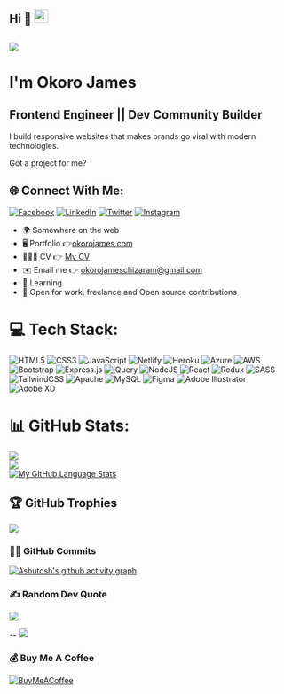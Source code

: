 ## Hi 👋 <img src="https://github.com/jamextech1/jamextech1/blob/main/wave.gif" width="25px" height="25px">

## <img src="https://media4.giphy.com/media/L1R1tvI9svkIWwpVYr/200w.webp?cid=ecf05e478imf102l0zn5hbsw7f3utkkjnmmsv7pzn6bws24t&rid=200w.webp&ct=g">

# I'm Okoro James

## Frontend Engineer || Dev Community Builder

<p align="left">I build responsive websites that makes brands go viral with modern technologies.</p>Got a project for me?

## 🌐 Connect With Me:

[![Facebook](https://img.shields.io/badge/Facebook-%231877F2.svg?logo=Facebook&logoColor=white)](https://facebook.com/mrokorojames) [![LinkedIn](https://img.shields.io/badge/LinkedIn-%230077B5.svg?logo=linkedin&logoColor=white)](https://linkedin.com/in/okorojames) [![Twitter](https://img.shields.io/badge/Twitter-%231DA1F2.svg?logo=Twitter&logoColor=white)](https://twitter.com/jamextech1) [![Instagram](https://img.shields.io/badge/Instagram-%23E4405F.svg?logo=Instagram&logoColor=white)](https://instagram.com/jamextech1)

- 🌍 Somewhere on the web
- 🖥️ Portfolio 👉[okorojames.com](https://jamextech1.github.io/mrokorojames/)
- 👨🏾‍💻 CV 👉 [My CV](https://bit.ly/downloadMyCv)
- ✉️ Email me 👉 [okorojameschizaram@gmail.com](mailto:okorojameschizaram@gmail.com)
- 🧠 Learning
- 🤝 Open for work, freelance and Open source contributions

# 💻 Tech Stack:

![HTML5](https://img.shields.io/badge/html5-%23E34F26.svg?style=plastic&logo=html5&logoColor=white) ![CSS3](https://img.shields.io/badge/css3-%231572B6.svg?style=plastic&logo=css3&logoColor=white) ![JavaScript](https://img.shields.io/badge/javascript-%23323330.svg?style=plastic&logo=javascript&logoColor=%23F7DF1E) ![Netlify](https://img.shields.io/badge/netlify-%23000000.svg?style=plastic&logo=netlify&logoColor=#00C7B7) ![Heroku](https://img.shields.io/badge/heroku-%23430098.svg?style=plastic&logo=heroku&logoColor=white) ![Azure](https://img.shields.io/badge/azure-%230072C6.svg?style=plastic&logo=azure-devops&logoColor=white) ![AWS](https://img.shields.io/badge/AWS-%23FF9900.svg?style=plastic&logo=amazon-aws&logoColor=white) ![Bootstrap](https://img.shields.io/badge/bootstrap-%23563D7C.svg?style=plastic&logo=bootstrap&logoColor=white) ![Express.js](https://img.shields.io/badge/express.js-%23404d59.svg?style=plastic&logo=express&logoColor=%2361DAFB) ![jQuery](https://img.shields.io/badge/jquery-%230769AD.svg?style=plastic&logo=jquery&logoColor=white) ![NodeJS](https://img.shields.io/badge/node.js-6DA55F?style=plastic&logo=node.js&logoColor=white) ![React](https://img.shields.io/badge/react-%2320232a.svg?style=plastic&logo=react&logoColor=%2361DAFB) ![Redux](https://img.shields.io/badge/redux-%23593d88.svg?style=plastic&logo=redux&logoColor=white) ![SASS](https://img.shields.io/badge/SASS-hotpink.svg?style=plastic&logo=SASS&logoColor=white) ![TailwindCSS](https://img.shields.io/badge/tailwindcss-%2338B2AC.svg?style=plastic&logo=tailwind-css&logoColor=white) ![Apache](https://img.shields.io/badge/apache-%23D42029.svg?style=plastic&logo=apache&logoColor=white) ![MySQL](https://img.shields.io/badge/mysql-%2300f.svg?style=plastic&logo=mysql&logoColor=white) ![Figma](https://img.shields.io/badge/figma-%23F24E1E.svg?style=plastic&logo=figma&logoColor=white) ![Adobe Illustrator](https://img.shields.io/badge/adobeillustrator-%23FF9A00.svg?style=plastic&logo=adobeillustrator&logoColor=white) ![Adobe XD](https://img.shields.io/badge/Adobe%20XD-470137?style=plastic&logo=Adobe%20XD&logoColor=#FF61F6)

# 📊 GitHub Stats:

![](https://github-readme-stats.vercel.app/api?username=jamextech1&theme=radical&hide_border=false&include_all_commits=false&count_private=false)<br/>
![](https://github-readme-streak-stats.herokuapp.com/?user=jamextech1&theme=radical&hide_border=false)<br/>
[![My GitHub Language Stats](https://github-readme-stats.vercel.app/api/top-langs/?username=jamextech1&langs_count=5&theme=tokyonight)]()

## 🏆 GitHub Trophies

![](https://github-profile-trophy.vercel.app/?username=jamextech1&theme=radical&no-frame=false&no-bg=false&margin-w=4)

### 👨‍💻 GitHub Commits

[![Ashutosh's github activity graph](https://activity-graph.herokuapp.com/graph?username=jamextech1&theme=react-dark)](https://github.com/ashutosh00710/github-readme-activity-graph)

### ✍️ Random Dev Quote

![](https://quotes-github-readme.vercel.app/api?type=vetical&theme=radical)

--
[![](https://visitcount.itsvg.in/api?id=jamextech1&label=Profile%20Views&color=0&icon=1&pretty=true)](https://visitcount.itsvg.in)

### 💰 Buy Me A Coffee

[![BuyMeACoffee](https://img.shields.io/badge/Buy%20Me%20a%20Coffee-ffdd00?style=for-the-badge&logo=buy-me-a-coffee&logoColor=black)](https://buymeacoffee.com/okorojames)

<!-- Proudly created with GPRM ( https://gprm.itsvg.in ) -->
